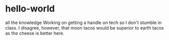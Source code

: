 # hello-world
all the knowledge
Working on getting a handle on tech so I don't stumble in class. 
I disagree, however, that moon tacos would be superior to earth tacos as the cheese is better here.
